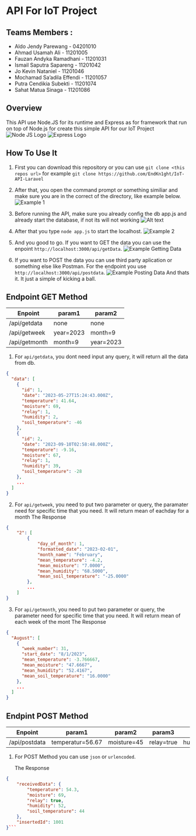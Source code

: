 # API For IoT Project

## Teams Members :

- Aldo Jendy Parewang - 04201010
- Ahmad Usamah Ali - 11201005
- Fauzan Andyka Ramadhani - 11201031
- Ismail Saputra Sapareng - 11201042
- Jo Kevin Nataniel - 11201046
- Mochamad Sa’adila Effendi - 11201057
- Putra Cendikia Subekti - 11201074
- Sahat Matua Sinaga - 11201086

## Overview

This API use Node.JS for its runtime and Express as for framework that run on top of Node.js for create this simple API for our IoT Project
![Node JS Logo](assets/nodejs.png)
![Express Logo](assets/expressjs.png)

## How To Use It

1. First you can download this repository or you can use `git clone <this repos url>` for example `git clone https://github.com/EndKn1ght/IoT-API-Laravel`

2. After that, you open the command prompt or something similiar and make sure you are in the correct of the directory, like example below.
   ![Example 1](assets/example1.png)

3. Before running the API, make sure you already config the db app.js and already start the database, if not its will not working
   ![Alt text](assets/db_config.png)

4. After that you type `node app.js` to start the localhost.
   ![Example 2](assets/example2.png)

5. And you good to go. If you want to GET the data you can use the enpoint `http://localhost:3000/api/getData`.
   ![Example Getting Data](assets/example_getting_data.png)

6. If you want to POST the data you can use third party aplication or something else like Postman. For the endpoint you use `http://localhost:3000/api/postdata`.
   ![Example Posting Data](assets/example_post_data.png)
   And thats it. It just a simple of kicking a ball.

## Endpoint GET Method

| Enpoint       | param1    | param2    |
| ------------- | --------- | --------- |
| /api/getdata  | none      | none      |
| /api/getweek  | year=2023 | month=9   |
| /api/getmonth | month=9   | year=2023 |

1. For `api/getdata`, you dont need input any query, it will return all the data from db.

```json
{
  "data": [
    {
      "id": 1,
      "date": "2023-05-27T15:24:43.000Z",
      "temperature": 41.64,
      "moisture": 69,
      "relay": 1,
      "humidity": 2,
      "soil_temperature": -46
    },
    {
      "id": 2,
      "date": "2023-09-10T02:58:48.000Z",
      "temperature": -9.16,
      "moisture": 67,
      "relay": 1,
      "humidity": 39,
      "soil_temperature": -28
    },
    ...
  ]
}
```

2. For `api/getweek`, you need to put two parameter or query, the paramater need for specific time that you need. It will return mean of eachday for a month
   The Response

```json
{
    "2": [
        {
            "day_of_month": 1,
            "formatted_date": "2023-02-01",
            "month_name": "February",
            "mean_temperature": -4.2,
            "mean_moisture": "7.0000",
            "mean_humidity": "68.5000",
            "mean_soil_temperature": "-25.0000"
        },
        ...
    ]
}
```

3. For `api/getmonth`, you need to put two parameter or query, the parameter need for specific time that you need. It will return mean of each week of the mont
   The Response

```json
{
  "August": [
    {
      "week_number": 31,
      "start_date": "8/1/2023",
      "mean_temperature": -3.766667,
      "mean_moisture": "47.6667",
      "mean_humidity": "52.4167",
      "mean_soil_temperature": "16.0000"
    },
    ...
  ]
}
```

## Endpint POST Method

| Enpoint       | param1           | param2      | param3     | param4      | param5              |
| ------------- | ---------------- | ----------- | ---------- | ----------- | ------------------- |
| /api/postdata | temperatur=56.67 | moisture=45 | relay=true | humidity=67 | soil_temperature=55 |

1. For POST Method you can use `json` or `urlencoded`.

   The Response

````json
{
    "receivedData": {
        "temperature": 54.3,
        "moisture": 69,
        "relay": true,
        "humidity": 52,
        "soil_temperature": 44
    },
    "insertedId": 1001
}```
````
